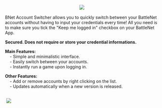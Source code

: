 <p align="center">
  <img src="https://raw.githubusercontent.com/lemasato/BNet-Account-Switcher/master/resources/banners/BLIZZARD_ACCOUNT_SWITCHER.png">
</p> <!-- BAS Banner -->

BNet Account Switcher allows you to quickly switch between your BattleNet accounts without having to input your credentials every time! All you need is to make sure you tick the "Keep me logged in" checkbox on your BattleNet App.

<b>Secured. Does not require or store your credential informations.</b>

<b>Main Features:</b>  
&nbsp;&nbsp;&nbsp;&nbsp;\- Simple and minimalistic interface.  
&nbsp;&nbsp;&nbsp;&nbsp;\- Easily switch between your accounts.  
&nbsp;&nbsp;&nbsp;&nbsp;\- Instantly run a game upon logging in.  

<b>Other Features:</b>  
&nbsp;&nbsp;&nbsp;&nbsp;- Add or remove accounts by right clicking on the list.  
&nbsp;&nbsp;&nbsp;&nbsp;- Updates automatically when a new version is released.
<br><br>
<p align="left">
  <img src="https://raw.githubusercontent.com/lemasato/BNet-Account-Switcher/master/resources/screenshots/interface.gif">
</p> <!-- Interface GIF -->
